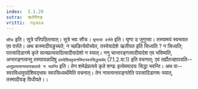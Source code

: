 ```yaml
---
index:  3.1.29
sutra:  ऋतेरीयङ्
vritti:  nyasa
---
```


`सौत्रः` इति। सूत्रे परिपठितत्वात्। सूत्रे भवः सौत्रः। `घृणायां वर्त्तते` इति। घृणा उ जुगुप्सा। तस्यामयं स्वभावत एव वर्त्तते। अथ कस्मादीयङुच्यते, न च्छङित्येवोच्येत, तस्येयादेशे ऋतीयत इति सिध्यति ? न सिध्यति; परत्वादिडागमे कृते सत्यप्रत्ययादित्वादीयादेशो न स्यात्। ननु चान्तरङ्गत्वादीयादेश एव भविष्यति, अन्तरङ्गत्वन्तु तस्यायन्नादिषु `उपदेशिवद्वचनमिष्टस्वरसिद्ध्यर्थम्` (7.1.2.वा.1) इति वचनात्; एवं तर्ह्येतज्ज्ञापयति-- `धातुप्रत्ययानामायन्नादयो न भवन्ति` इति। तेन शमेर्ढप्रत्यये कृते शण्ढः इत्येवमादयः सिद्धा भवन्ति। अथ वा-- स्वरविधावुपदेशिवद्भावः स्वरसिध्यर्थमिति वचनात्। तेन नास्त्यन्तरङ्गतेति परत्वादिडागमः स्यात्, तस्मादीयङ् विधीयते।।

